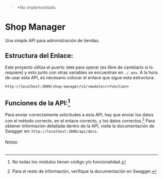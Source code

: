 > ###### *No implementado.

# Shop Manager

Una simple API para administración de tiendas.

## Estructura del Enlace:

Este proyecto utiliza el puerto `3000` para operar (es libre de cambiarlo si lo requiere) y esto junto con otras variables se encuentran en `./.env`. A la hora de usar esta API, es necesario colocar el enlace que sigue esta estructura:

`http://localhost:3000/shop-manager/v1/<module>/<function>`

## Funciones de la API:[^1]

Para enviar correctamente solicitudes a esta API, hay que enviar los datos con el método correcto, en el enlace correcto, y los datos correctos.[^2] Para obtener información detallada dentro de la API, visite la documentación de Swagger en: `http://localhost:3000/api/docs`.

###### Notas:

[^1]: No todas los módulos tienen código y/o funcionalidad.
[^2]: Para el resto de información, verifique la documentación en Swagger.